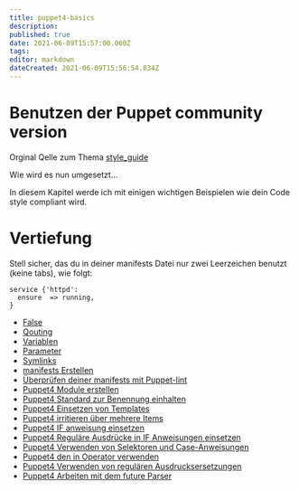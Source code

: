 ```yaml
---
title: puppet4-basics
description: 
published: true
date: 2021-06-09T15:57:00.060Z
tags: 
editor: markdown
dateCreated: 2021-06-09T15:56:54.834Z
---
```


# Benutzen der Puppet community version

Orginal Qelle zum Thema [style_guide](http://docs.puppetlabs.com/guides/style_guide.html)

Wie wird es nun umgesetzt...

In diesem Kapitel werde ich mit einigen wichtigen Beispielen wie dein Code style compliant wird.


# Vertiefung

Stell sicher, das du in deiner manifests Datei nur zwei Leerzeichen benutzt  (keine tabs), wie folgt:

```
service {'httpd':
  ensure  => running,
}
```

* [False](../puppet4-basics-false)
* [Qouting](../puppet4-basics-qouting)
* [Variablen](../puppet4-basics-variablen)
* [Parameter](../puppet4-basics-parameter)
* [Symlinks](../puppet4-basics-symlinks)
* [manifests Erstellen](../puppet4-basics-manitests)
* [Überprüfen deiner manifests mit Puppet-lint](../puppet4-basics-lint)
* [Puppet4 Module erstellen](puppet4-basics-modules)
* [Puppet4 Standard zur Benennung einhalten](../puppet4-standart-bezeichnung)
* [Puppet4 Einsetzen von Templates](../puppet4-templates)
* [Puppet4 irritieren über mehrere Items](../puppet4-basics-irritieren-multi-items)
* [Puppet4 IF anweisung einsetzen](../puppet4-if)
* [Puppet4 Reguläre Ausdrücke in IF Anweisungen einsetzen](../puppet4-if-regex)
* [Puppet4 Verwenden von Selektoren und Case-Anweisungen](../puppet-selektoren-case)
* [Puppet4 den in Operator verwenden](../puppet4-basics-in-operator)
* [Puppet4 Verwenden von regulären Ausdrucksersetzungen](../puppet4-basics-regex-substitutions)
* [Puppet4 Arbeiten mit dem future Parser](../puppet4-basics-future-parser)
